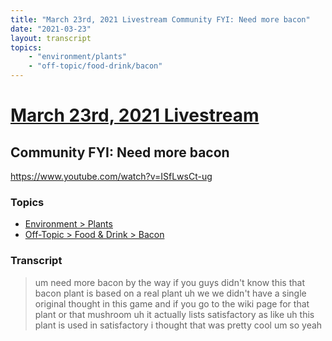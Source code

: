 ```yaml
---
title: "March 23rd, 2021 Livestream Community FYI: Need more bacon"
date: "2021-03-23"
layout: transcript
topics:
    - "environment/plants"
    - "off-topic/food-drink/bacon"
---
```

# [March 23rd, 2021 Livestream](../2021-03-23.md)
## Community FYI: Need more bacon
https://www.youtube.com/watch?v=ISfLwsCt-ug

### Topics
* [Environment > Plants](../topics/environment/plants.md)
* [Off-Topic > Food & Drink > Bacon](../topics/off-topic/food-drink/bacon.md)

### Transcript

> um need more bacon by the way if you guys didn't know this that bacon plant is based on a real plant uh we we didn't have a single original thought in this game and if you go to the wiki page for that plant or that mushroom uh it actually lists satisfactory as like uh this plant is used in satisfactory i thought that was pretty cool um so yeah
